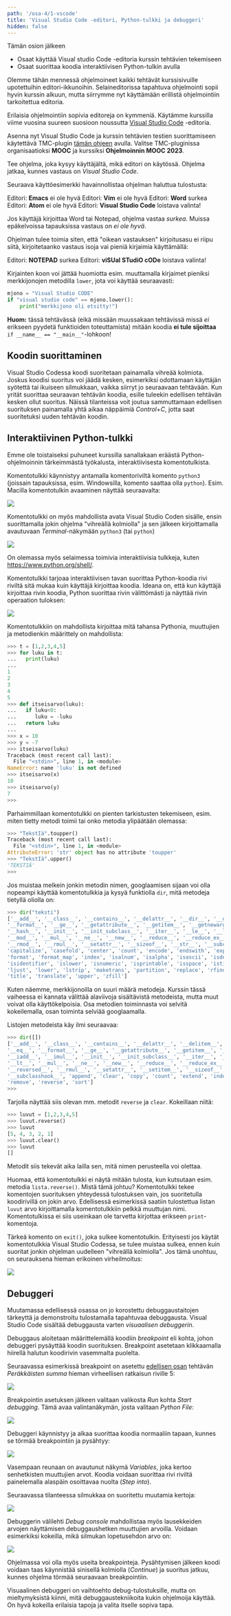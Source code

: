 ```yaml
---
path: '/osa-4/1-vscode'
title: 'Visual Studio Code -editori, Python-tulkki ja debuggeri'
hidden: false
---
```


<text-box variant='learningObjectives' name='Oppimistavoitteet'>

Tämän osion jälkeen

- Osaat käyttää Visual studio Code -editoria kurssin tehtävien tekemiseen
- Osaat suorittaa koodia interaktiivisen Python-tulkin avulla

</text-box>

Olemme tähän mennessä ohjelmoineet kaikki tehtävät kurssisivuille upotettuihin editori-ikkunoihin. Selaineditorissa tapahtuva ohjelmointi sopii hyvin kurssin alkuun, mutta siirrymme nyt käyttämään erillistä ohjelmointiin tarkoitettua editoria.

Erilaisia ohjelmointiin sopivia editoreja on kymmeniä. Käytämme kurssilla viime vuosina suureen suosioon noussutta [Visual Studio Code](https://code.visualstudio.com/) -editoria.

Asenna nyt Visual Studio Code ja kurssin tehtävien testien suorittamiseen käytettävä TMC-plugin [tämän ohjeen](https://www.mooc.fi/fi/installation/vscode) avulla. Valitse TMC-pluginissa organisaatioksi **MOOC** ja kurssiksi **Ohjelmoinnin MOOC 2023**.

<programming-exercise name='Hello Visual Studio Code' tmcname='osa04-01_hello_visualstudio_code'>

Tee ohjelma, joka kysyy käyttäjältä, mikä editori on käytössä. Ohjelma jatkaa, kunnes vastaus on _Visual Studio Code_.

Seuraava käyttöesimerkki havainnollistaa ohjelman haluttua tulostusta:

<sample-output>

Editori: **Emacs**
ei ole hyvä
Editori: **Vim**
ei ole hyvä
Editori: **Word**
surkea
Editori: **Atom**
ei ole hyvä
Editori: **Visual Studio Code**
loistava valinta!

</sample-output>

Jos käyttäjä kirjoittaa Word tai Notepad, ohjelma vastaa _surkea_. Muissa epäkelvoissa tapauksissa vastaus on _ei ole hyvä_.

Ohjelman tulee toimia siten, että "oikean vastauksen" kirjoitusasu ei riipu siitä, kirjoitetaanko vastaus isoja vai pieniä kirjaimia käyttämällä:

<sample-output>

Editori: **NOTEPAD**
surkea
Editori: **viSUal STudiO cODe**
loistava valinta!

</sample-output>

Kirjainten koon voi jättää huomiotta esim. muuttamalla kirjaimet pieniksi merkkijonojen metodilla `lower`, jota voi käyttää seuraavasti:

```python
mjono = "Visual Studio CODE"
if "visual studio code" == mjono.lower():
    print("merkkijono oli etsitty!")
```

**Huom:** tässä tehtävässä (eikä missään muussakaan tehtävissä missä _ei_ erikseen pyydetä funktioiden toteuttamista) mitään koodia __ei tule sijoittaa__
`if __name__ == "__main__"`-lohkoon!

</programming-exercise>

## Koodin suorittaminen

Visual Studio Codessa koodi suoritetaan painamalla vihreää kolmiota. Joskus koodisi suoritus voi jäädä kesken, esimerkiksi odottamaan käyttäjän syötettä tai ikuiseen silmukkaan, vaikka siirryt jo seuraavaan tehtävään. Kun yrität suorittaa seuraavan tehtävän koodia, esille tuleekin edellisen tehtävän kesken ollut suoritus. Näissä tilanteissa voit joutua sammuttamaan edellisen suorituksen painamalla yhtä aikaa näppäimiä _Control_+_C_, jotta saat suoritetuksi uuden tehtävän koodin.

## Interaktiivinen Python-tulkki

Emme ole toistaiseksi puhuneet kurssilla sanallakaan eräästä Python-ohjelmoinnin tärkeimmästä työkalusta, interaktiivisesta komentotulkista.

Komentotulkki käynnistyy antamalla komentoriviltä komento `python3` (joissain tapauksissa, esim. Windowsilla, komento saattaa olla `python`). Esim. Macilla komentotulkin avaaminen näyttää seuraavalta:

<img src="4_1_1.png">

Komentotulkki on myös mahdollista avata Visual Studio Coden sisälle, ensin suorittamalla jokin ohjelma "vihreällä kolmiolla" ja sen jälkeen kirjoittamalla avautuvaan _Terminal_-näkymään `python3` (tai `python`)

<img src="4_1_2.png">

On olemassa myös selaimessa toimivia interaktiivisia tulkkeja, kuten <https://www.python.org/shell/>.

Komentotulkki tarjoaa interaktiivisen tavan suorittaa Python-koodia rivi riviltä sitä mukaa kuin käyttäjä kirjoittaa koodia. Ideana on, että kun käyttäjä kirjoittaa rivin koodia, Python suorittaa rivin välittömästi ja näyttää rivin operaation tuloksen:

<img src="4_1_3.png">

Komentotulkkiin on mahdollista kirjoittaa mitä tahansa Pythonia, muuttujien ja metodienkin määrittely on mahdollista:

```python
>>> t = [1,2,3,4,5]
>>> for luku in t:
...   print(luku)
...
1
2
3
4
5
>>> def itseisarvo(luku):
...   if luku<0:
...      luku = -luku
...   return luku
...
>>> x = 10
>>> y = -7
>>> itseisarvo(luku)
Traceback (most recent call last):
  File "<stdin>", line 1, in <module>
NameError: name 'luku' is not defined
>>> itseisarvo(x)
10
>>> itseisarvo(y)
7
>>>
```

Parhaimmillaan komentotulkki on pienten tarkistusten tekemiseen, esim. miten tietty metodi toimii tai onko metodia ylipäätään olemassa:

```python
>>> "TekstIä".toupper()
Traceback (most recent call last):
  File "<stdin>", line 1, in <module>
AttributeError: 'str' object has no attribute 'toupper'
>>> "TekstIä".upper()
'TEKSTIÄ'
>>>
```

Jos muistaa melkein jonkin metodin nimen, googlaamisen sijaan voi olla nopeampi käyttää komentotulkkia ja kysyä funktiolla `dir`, mitä metodeja tietyllä oliolla on:

```python
>>> dir("teksti")
['__add__', '__class__', '__contains__', '__delattr__', '__dir__', '__doc__', '__eq__',
'__format__', '__ge__', '__getattribute__', '__getitem__', '__getnewargs__', '__gt__',
'__hash__', '__init__', '__init_subclass__', '__iter__', '__le__', '__len__', '__lt__',
'__mod__', '__mul__', '__ne__', '__new__', '__reduce__', '__reduce_ex__', '__repr__',
'__rmod__', '__rmul__', '__setattr__', '__sizeof__', '__str__', '__subclasshook__',
'capitalize', 'casefold', 'center', 'count', 'encode', 'endswith', 'expandtabs', 'find',
'format', 'format_map', 'index', 'isalnum', 'isalpha', 'isascii', 'isdecimal', 'isdigit',
'isidentifier', 'islower', 'isnumeric', 'isprintable', 'isspace', 'istitle', 'isupper', 'join',
'ljust', 'lower', 'lstrip', 'maketrans', 'partition', 'replace', 'rfind', 'rindex', 'rjust','rpartition', 'rsplit', 'rstrip', 'split', 'splitlines', 'startswith', 'strip', 'swapcase',
'title', 'translate', 'upper', 'zfill']
```

Kuten näemme, merkkijonoilla on suuri määrä metodeja. Kurssin tässä vaiheessa ei kannata välittää alaviivoja sisältävistä metodeista, mutta muut voivat olla käyttökelpoisia. Osa metodien toiminnasta voi selvitä kokeilemalla, osan toiminta selviää googlaamalla.

Listojen metodeista käy ilmi seuraavaa:

```python
>>> dir([])
['__add__', '__class__', '__contains__', '__delattr__', '__delitem__', '__dir__', '__doc__',
'__eq__', '__format__', '__ge__', '__getattribute__', '__getitem__', '__gt__', '__hash__',
'__iadd__', '__imul__', '__init__', '__init_subclass__', '__iter__', '__le__', '__len__',
'__lt__', '__mul__', '__ne__', '__new__', '__reduce__', '__reduce_ex__', '__repr__',
'__reversed__', '__rmul__', '__setattr__', '__setitem__', '__sizeof__', '__str__',
'__subclasshook__', 'append', 'clear', 'copy', 'count', 'extend', 'index', 'insert', 'pop',
'remove', 'reverse', 'sort']
>>>
```

Tarjolla näyttää siis olevan mm. metodit `reverse` ja `clear`. Kokeillaan niitä:

```python
>>> luvut = [1,2,3,4,5]
>>> luvut.reverse()
>>> luvut
[5, 4, 3, 2, 1]
>>> luvut.clear()
>>> luvut
[]
```

Metodit siis tekevät aika lailla sen, mitä nimen perusteella voi olettaa.

Huomaa, että komentotulkki ei näytä mitään tulosta, kun kutsutaan esim. metodia `lista.reverse()`. Mistä tämä johtuu? Komentotulkki tekee komentojen suorituksen yhteydessä tulostuksen vain, jos suoritetulla koodirivillä on jokin arvo. Edellisessä esimerkissä saatiin tulostettua listan `luvut` arvo kirjoittamalla komentotulkkiin pelkkä muuttujan nimi. Komentotulkissa ei siis useinkaan ole tarvetta kirjottaa erikseen `print`-komentoja.

Tärkeä komento on `exit()`, joka sulkee komentotulkin. Erityisesti jos käytät komentotulkkia Visual Studio Codessa, se tulee muistaa sulkea, ennen kuin suoritat jonkin ohjelman uudelleen "vihreällä kolmiolla". Jos tämä unohtuu, on seurauksena hieman erikoinen virheilmoitus:

<img src="4_1_4.png">

## Debuggeri

Muutamassa edellisessä osassa on jo korostettu debuggaustaitojen tärkeyttä ja demonstroitu tulostamalla tapahtuvaa debuggausta. Visual Studio Code sisältää debuggausta varten _visuaalisen debuggerin_.

Debuggaus aloitetaan määrittelemällä koodiin _breakpoint_ eli kohta, johon debuggeri pysäyttää koodin suorituksen. Breakpoint asetetaan klikkaamalla hiirellä halutun koodirivin vasemmalta puolelta.

Seuraavassa esimerkissä breakpoint on asetettu [edellisen osan](/osa-3/1-ehdot-silmukoissa) tehtävän _Peräkkäisten summa_ hieman virheellisen ratkaisun riville 5:

<img src="4_1_5.png">

Breakpointin asetuksen jälkeen valitaan valikosta _Run_ kohta _Start debugging_. Tämä avaa valintanäkymän, josta valitaan _Python File_:

<img src="4_1_6.png">

Debuggeri käynnistyy ja alkaa suorittaa koodia normaaliin tapaan, kunnes se törmää breakpointiin ja pysähtyy:

<img src="4_1_7.png">

Vasempaan reunaan on avautunut näkymä _Variables_, joka kertoo senhetkisten muuttujien arvot. Koodia voidaan suorittaa rivi riviltä painelemalla alaspäin osoittavaa nuolta (_Step into_).

Seuraavassa tilanteessa silmukkaa on suoritettu muutamia kertoja:

<img src="4_1_8.png">

Debuggerin välilehti _Debug console_ mahdollistaa myös lausekkeiden arvojen näyttämisen debuggaushetken muuttujien arvoilla. Voidaan esimerkiksi kokeilla, mikä silmukan lopetusehdon arvo on:

<img src="4_1_9.png">

Ohjelmassa voi olla myös useita breakpointeja. Pysähtymisen jälkeen koodi voidaan taas käynnistää sinisellä kolmiolla (_Continue_) ja suoritus jatkuu, kunnes ohjelma törmää seuraavaan breakpointiin.

Visuaalinen debuggeri on vaihtoehto debug-tulostuksille, mutta on mieltymyksistä kiinni, mitä debuggaustekniikoita kukin ohjelmoija käyttää. On hyvä kokeilla erilaisia tapoja ja valita itselle sopiva tapa.
